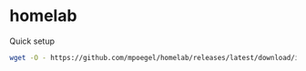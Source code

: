 # homelab

Quick setup
```sh
wget -O - https://github.com/mpoegel/homelab/releases/latest/download/install.sh | bash
```
